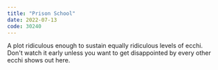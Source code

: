 ```yaml
---
title: "Prison School"
date: 2022-07-13
code: 30240
---
```

A plot ridiculous enough to sustain equally ridiculous levels of ecchi. 
\
Don't watch it early unless you want to get disappointed by every other ecchi shows out here.